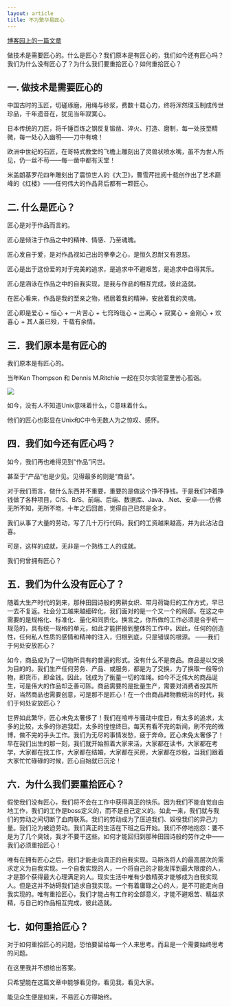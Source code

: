 ```yaml
---
layout: article
title: 不为繁华易匠心
---
```


[博客园上的一篇文章](https://www.cnblogs.com/zhuweisky/p/4811408.html)

做技术是需要匠心的。什么是匠心？我们原本是有匠心的，我们如今还有匠心吗？我们为什么没有匠心了？为什么我们要重拾匠心？如何重拾匠心？

## 一. 做技术是需要匠心的
中国古时的玉匠，切磋琢磨，用绳与砂浆，费数十载心力，终将浑然璞玉制成传世珍品，千年遗音在，犹见当年寂寞心。

日本传统的刀匠，将千锤百炼之钢反复锻凿、淬火、打造、磨制，每一处技至精微，每一处心入幽明——刀中有魂！

欧洲中世纪的石匠，在哥特式教堂的飞檐上雕刻出了灵兽状喷水嘴，虽不为世人所见，仍一丝不苟——每一凿中都有天堂！

米盖朗基罗花四年雕刻出了震惊世人的《大卫》，曹雪芹批阅十载创作出了艺术巅峰的《红楼》——任何伟大的作品背后都有一颗匠心。 

## 二. 什么是匠心？
匠心是对于作品而言的。

匠心是倾注于作品之中的精神、情感、乃至魂魄。

匠心发自于爱，是对作品视如己出的拳拳之心，是恒久忍耐又有恩慈。

匠心是出于这份爱的对于完美的追求，是追求中不避艰苦，是追求中自得其乐。

匠心是涵泳在作品之中的自我实现，是我与作品的相互完成，彼此造就。

在匠心看来，作品是我的至亲之物，栖居着我的精神，安放着我的灵魂。

匠心即是爱心 + 恒心 + 一片苦心 + 七窍玲珑心 + 出离心 + 寂寞心 + 金刚心 +  欢喜心 + 其人虽已殁，千载有余情。 

## 三．我们原本是有匠心的
我们原本是有匠心的。

当年Ken Thompson 和 Dennis M.Ritchie 一起在贝尔实验室里苦心孤诣。

![](https://images2015.cnblogs.com/blog/679210/201509/679210-20150914212945179-1309812040.jpg)

如今，没有人不知道Unix意味着什么，C意味着什么。

他们的匠心也彰显在Unix和C中令无数人为之惊叹、感怀。

  

## 四．我们如今还有匠心吗？
如今，我们再也难得见到“作品”问世。

甚至于“产品”也是少见。见得最多的则是“商品”。

对于我们而言，做什么东西并不重要，重要的是做这个挣不挣钱。于是我们冲着挣钱做了各种项目，C/S、B/S、前端、后端、数据库、Java、.Net、安卓——仿佛无所不知，无所不晓，十年之后回首，觉得自己已然是全才。

我们从事了大量的劳动，写了几十万行代码。我们的工资越来越高，并为此沾沾自喜。

可是，这样的成就，无非是一个熟练工人的成就。

我们何曾拥有匠心？  

## 五．我们为什么没有匠心了？
随着大生产时代的到来，那种田园诗般的男耕女织、带月荷锄归的工作方式，早已一去不复返。社会分工越来越细碎化，我们面对的是一个又一个的局部。在这之中需要的是规格化、标准化、量化和同质化。换言之，你所做的工作必须是合乎统一规范的，具有统一规格的单元，如此才能拼接到整体的工作中。因此，任何的创造性，任何私人性质的感情和精神的注入，归根到底，只是错误的根源。 ——我们于何处安放匠心？

如今，商品成为了一切物所具有的普遍的形式。没有什么不是商品。商品是以交换为目的的。我们生产任何劳务、产品、或服务，都是为了交换，为了换取一般等价物，即货币，即金钱。因此，钱成为了衡量一切的准绳。如今不乏伟大的商品诞生，可是伟大的作品却乏善可陈。商品需要的是批量生产，需要对消费者投其所好，当然商品也需要创意，可是那不是匠心！在一个由商品拜物教统治的时代，我们于何处安放匠心？

世界如此繁华，匠心未免太奢侈了！我们在喧哗与骚动中度日，有太多的追求，太多的比较，太多的你追我赶，太多的惶惶终日。每天有看不完的新闻，刷不完的微博，做不完的手头工作。我们为无尽的事情发愁，疲于奔命。匠心未免太奢侈了！早在我们出生的那一刻，我们就开始照着大家来活，大家都在读书，大家都在考学，大家都在找工作，大家都在结婚，大家都在买房，大家都在炒股，当我们跟着大家忙忙碌碌的时候，匠心自始就已沉沦！ 

## 六．为什么我们要重拾匠心？
假使我们没有匠心，我们将不会在工作中获得真正的快乐。因为我们不能自觉自由地工作，我们的工作是boss定义的，而不是自己定义的。如此一来，我们就与我们的劳动之间切断了血肉联系。我们的劳动成为了压迫我们、奴役我们的异己力量。我们沦为被迫劳动。我们真正的生活在下班之后开始。我们不停地抱怨：要不是为了几个臭钱，我才不要干这些。如何才能回归到那种田园诗般的劳作之中——我们必须重拾匠心！

唯有在拥有匠心之后，我们才能走向真正的自我实现。马斯洛将人的最高层次的需求定义为自我实现。一个自我实现的人，一个将自己的才能发挥到最大限度的人，才是那个获得最大心理满足的人。现实生活中唯有少数精英才能够成为自我实现人。但是这并不妨碍我们追求自我实现。一个有着庸碌之心的人，是不可能走向自我实现的。唯有重拾匠心，我们才能占有工作的全部意义，才能不避艰苦、精益求精，与自己的作品相互完成，彼此造就。

## 七．如何重拾匠心？
对于如何重拾匠心的问题，恐怕要留给每一个人来思考。而且是一个需要始终思考的问题。

在这里我并不想给出答案。

只希望能在这篇文章中能够看见你，看见我，看见大家。

能见众生便是如来，不易匠心方得始终。 
